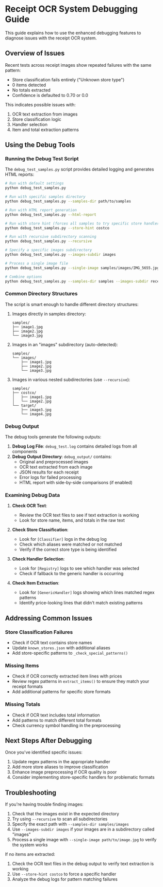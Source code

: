# Receipt OCR System Debugging Guide

This guide explains how to use the enhanced debugging features to diagnose issues with the receipt OCR system.

## Overview of Issues

Recent tests across receipt images show repeated failures with the same pattern:
- Store classification fails entirely ("Unknown store type")
- 0 items detected
- No totals extracted
- Confidence is defaulted to 0.70 or 0.0

This indicates possible issues with:
1. OCR text extraction from images
2. Store classification logic
3. Handler selection
4. Item and total extraction patterns

## Using the Debug Tools

### Running the Debug Test Script

The `debug_test_samples.py` script provides detailed logging and generates HTML reports:

```bash
# Run with default settings
python debug_test_samples.py

# Run with specific samples directory
python debug_test_samples.py --samples-dir path/to/samples

# Run with HTML report generation
python debug_test_samples.py --html-report

# Run with store hint (forces all samples to try specific store handler)
python debug_test_samples.py --store-hint costco

# Run with recursive subdirectory scanning
python debug_test_samples.py --recursive

# Specify a specific images subdirectory
python debug_test_samples.py --images-subdir images

# Process a single image file
python debug_test_samples.py --single-image samples/images/IMG_5655.jpg

# Combine options
python debug_test_samples.py --samples-dir samples --images-subdir receipts --html-report --store-hint costco
```

### Common Directory Structures

The script is smart enough to handle different directory structures:

1. Images directly in samples directory:
   ```
   samples/
   ├── image1.jpg
   ├── image2.jpg
   └── image3.jpg
   ```

2. Images in an "images" subdirectory (auto-detected):
   ```
   samples/
   └── images/
       ├── image1.jpg
       ├── image2.jpg
       └── image3.jpg
   ```

3. Images in various nested subdirectories (use `--recursive`):
   ```
   samples/
   ├── costco/
   │   ├── image1.jpg
   │   └── image2.jpg
   └── target/
       ├── image3.jpg
       └── image4.jpg
   ```

### Debug Output

The debug tools generate the following outputs:

1. **Debug Log File**: `debug_test.log` contains detailed logs from all components
2. **Debug Output Directory**: `debug_output/` contains:
   - Original and preprocessed images 
   - OCR text extracted from each image
   - JSON results for each receipt
   - Error logs for failed processing
   - HTML report with side-by-side comparisons (if enabled)

### Examining Debug Data

1. **Check OCR Text**:
   - Review the OCR text files to see if text extraction is working
   - Look for store name, items, and totals in the raw text

2. **Check Store Classification**:
   - Look for `[Classifier]` logs in the debug log
   - Check which aliases were matched or not matched
   - Verify if the correct store type is being identified

3. **Check Handler Selection**:
   - Look for `[Registry]` logs to see which handler was selected
   - Check if fallback to the generic handler is occurring

4. **Check Item Extraction**:
   - Look for `[GenericHandler]` logs showing which lines matched regex patterns
   - Identify price-looking lines that didn't match existing patterns

## Addressing Common Issues

### Store Classification Failures

- Check if OCR text contains store names
- Update `known_stores.json` with additional aliases
- Add store-specific patterns to `_check_special_patterns()`

### Missing Items

- Check if OCR correctly extracted item lines with prices
- Review regex patterns in `extract_items()` to ensure they match your receipt formats
- Add additional patterns for specific store formats

### Missing Totals

- Check if OCR text includes total information
- Add patterns to match different total formats
- Check currency symbol handling in the preprocessing

## Next Steps After Debugging

Once you've identified specific issues:

1. Update regex patterns in the appropriate handler
2. Add more store aliases to improve classification
3. Enhance image preprocessing if OCR quality is poor
4. Consider implementing store-specific handlers for problematic formats

## Troubleshooting

If you're having trouble finding images:

1. Check that the images exist in the expected directory
2. Try using `--recursive` to scan all subdirectories
3. Specify the exact path with `--samples-dir samples/images`
4. Use `--images-subdir images` if your images are in a subdirectory called "images"
5. Process a single image with `--single-image path/to/image.jpg` to verify the system works

If no items are extracted:

1. Check the OCR text files in the debug output to verify text extraction is working
2. Use `--store-hint costco` to force a specific handler
3. Analyze the debug logs for pattern matching failures 